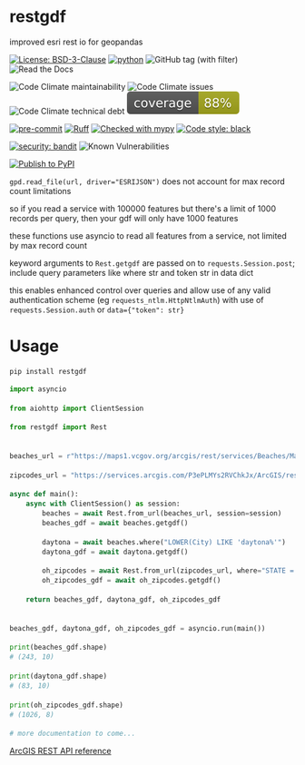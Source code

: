 # restgdf

improved esri rest io for geopandas


[![License: BSD-3-Clause](https://img.shields.io/badge/License-BSD3-yellow.svg)](https://opensource.org/license/bsd-3-clause/)
[![python](https://img.shields.io/badge/Python-3.9+-3776AB.svg?style=flat&logo=python&logoColor=white)](https://www.python.org)
![GitHub tag (with filter)](https://img.shields.io/github/v/tag/joshuasundance-swca/restgdf)
![Read the Docs](https://img.shields.io/readthedocs/restgdf)

![Code Climate maintainability](https://img.shields.io/codeclimate/maintainability/joshuasundance-swca/restgdf)
![Code Climate issues](https://img.shields.io/codeclimate/issues/joshuasundance-swca/restgdf)
![Code Climate technical debt](https://img.shields.io/codeclimate/tech-debt/joshuasundance-swca/restgdf)
[![coverage](coverage.svg)](./COVERAGE.md)

[![pre-commit](https://img.shields.io/badge/pre--commit-enabled-brightgreen?logo=pre-commit&logoColor=white)](https://github.com/pre-commit/pre-commit)
[![Ruff](https://img.shields.io/endpoint?url=https://raw.githubusercontent.com/charliermarsh/ruff/main/assets/badge/v1.json)](https://github.com/charliermarsh/ruff)
[![Checked with mypy](http://www.mypy-lang.org/static/mypy_badge.svg)](http://mypy-lang.org/)
[![Code style: black](https://img.shields.io/badge/code%20style-black-000000.svg)](https://github.com/psf/black)

[![security: bandit](https://img.shields.io/badge/security-bandit-yellow.svg)](https://github.com/PyCQA/bandit)
![Known Vulnerabilities](https://snyk.io/test/github/joshuasundance-swca/restgdf/badge.svg)

[![Publish to PyPI](https://github.com/joshuasundance-swca/restgdf/actions/workflows/publish_on_pypi.yml/badge.svg)](https://github.com/joshuasundance-swca/restgdf/actions/workflows/publish_on_pypi.yml)

`gpd.read_file(url, driver="ESRIJSON")` does not account for max record count limitations

so if you read a service with 100000 features but there's a limit of 1000 records per query, then your gdf will only have 1000 features

these functions use asyncio to read all features from a service, not limited by max record count

keyword arguments to `Rest.getgdf` are passed on to `requests.Session.post`; include query parameters like where str and token str in data dict

this enables enhanced control over queries and allow use of any valid authentication scheme (eg `requests_ntlm.HttpNtlmAuth`) with use of `requests.Session.auth` or `data={"token": str}`

# Usage

```bash
pip install restgdf
```

```python
import asyncio

from aiohttp import ClientSession

from restgdf import Rest


beaches_url = r"https://maps1.vcgov.org/arcgis/rest/services/Beaches/MapServer/6"

zipcodes_url = "https://services.arcgis.com/P3ePLMYs2RVChkJx/ArcGIS/rest/services/USA_ZIP_Codes_2016/FeatureServer/0"

async def main():
    async with ClientSession() as session:
        beaches = await Rest.from_url(beaches_url, session=session)
        beaches_gdf = await beaches.getgdf()

        daytona = await beaches.where("LOWER(City) LIKE 'daytona%'")
        daytona_gdf = await daytona.getgdf()

        oh_zipcodes = await Rest.from_url(zipcodes_url, where="STATE = 'OH'", session=session)
        oh_zipcodes_gdf = await oh_zipcodes.getgdf()

    return beaches_gdf, daytona_gdf, oh_zipcodes_gdf


beaches_gdf, daytona_gdf, oh_zipcodes_gdf = asyncio.run(main())

print(beaches_gdf.shape)
# (243, 10)

print(daytona_gdf.shape)
# (83, 10)

print(oh_zipcodes_gdf.shape)
# (1026, 8)

# more documentation to come...
```

[ArcGIS REST API reference](https://developers.arcgis.com/rest/)
